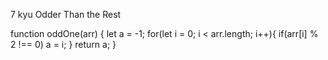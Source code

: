 7 kyu
Odder Than the Rest

function oddOne(arr) {
  let a = -1;
  for(let i = 0; i < arr.length; i++){
    if(arr[i] % 2 !== 0) a = i; 
  }
  return a;
}
